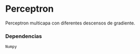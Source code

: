 # Perceptron
Perceptron multicapa con diferentes descensos de gradiente.



### Dependencias 
```
Numpy
```
